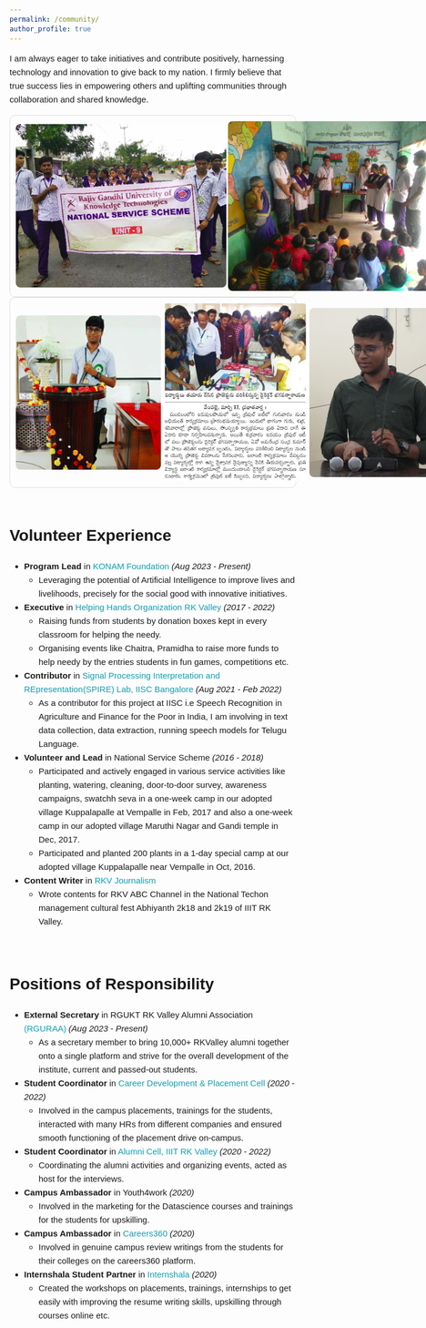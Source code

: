 ```yaml
---
permalink: /community/
author_profile: true
---
```

<div class="content-container" style="font-family: Arial, sans-serif; line-height: 1.6;">

<p style="font-size: 15px;">I am always eager to take initiatives and contribute positively, harnessing technology and innovation to give back to my nation. I firmly believe that true success lies in empowering others and uplifting communities through collaboration and shared knowledge.</p>
    
  <style>
        .talk-item {
            color: #1B1212;
            border: 1px solid #ddd;
            border-radius: 10px;
            padding: 10px;
            display: flex;
            align-items: center;
            gap: 3px;
            transition: box-shadow 0.3s ease; /* Smooth transition for shadow */
        }
    
        .talk-item:hover {
            box-shadow: 0 4px 15px rgba(0, 0, 0, 0.2); /* Shadow effect on hover */
        }
    
        .talk-image {
            width: 370px;
            height: auto;
            border-radius: 8px;
        }
        .talk-image1 {
            width: 255px;
            height: auto;
            border-radius: 8px;
        }
    </style>
   
  <div class="talk-container">
        <div class="talk-item">
            <img src="../images/g3.jpg" alt="Talk 1" class="talk-image" />
            <img src="../images/g8.png" alt="Talk 2" class="talk-image" />
        </div>
        <div class="talk-item">
          <img src="../images/g4.png" alt="Talk 1" class="talk-image1" />
          <img src="../images/g55.jpg" alt="Talk 2" class="talk-image1" />
          <img src="../images/n.JPG" alt="Talk 2" class="talk-image1" />
      </div>
    </div>
    <br>

    
<h1 id="volunteer-experience">Volunteer Experience</h1>
<ul style="font-size: 15px;">
  <li>
    <strong>Program Lead</strong> in <a href="https://konamfoundation.org/" style="color: rgb(16, 158, 176); text-decoration: none;">KONAM Foundation</a><em> (Aug 2023 - Present)</em><br>
    <ul>
      <li>Leveraging the potential of Artificial Intelligence to improve lives and livelihoods, precisely for the social good with innovative initiatives.</li>
    </ul>
  </li>
  <li>
    <strong>Executive</strong> in <a href="https://www.linkedin.com/company/helping-hands-organisation-rkvalley/posts/?feedView=all" style="color: rgb(16, 158, 176); text-decoration: none;">Helping Hands Organization RK Valley</a><em> (2017 - 2022)</em><br>
    <ul>
      <li>Raising funds from students by donation boxes kept in every classroom for helping the needy.</li>
      <li>Organising events like Chaitra, Pramidha to raise more funds to help needy by the entries students in fun games, competitions etc.</li>
    </ul>
  </li>
  <li>
    <strong>Contributor</strong> in <a href="https://respin.iisc.ac.in/students/peyala%20samarasimha%20reddy" style="color: rgb(16, 158, 176); text-decoration: none;">Signal Processing Interpretation and REpresentation(SPIRE) Lab, IISC Bangalore</a><em> (Aug 2021 - Feb 2022)</em><br>
    <ul>
      <li>As a contributor for this project at IISC i.e Speech Recognition in Agriculture and Finance for the Poor in India, I am involving in text data collection, data extraction, running speech models for Telugu Language.</li>
    </ul>
  </li>
  <li>
    <strong>Volunteer and Lead</strong> in National Service Scheme <em>(2016 - 2018)</em><br>
    <ul>
      <li>Participated and actively engaged in various service activities like planting, watering, cleaning, door-to-door survey, awareness campaigns, swatchh seva in a one-week camp in our adopted village Kuppalapalle at Vempalle in Feb, 2017 and also a one-week camp in our adopted village Maruthi Nagar and Gandi temple in Dec, 2017.</li>
      <li>Participated and planted 200 plants in a 1-day special camp at our adopted village Kuppalapalle near Vempalle in Oct, 2016.</li>
    </ul>
  </li>
  <li>
    <strong>Content Writer</strong> in <a href="https://www.youtube.com/@rkvabc1630" style="color: rgb(16, 158, 176); text-decoration: none;">RKV Journalism</a><br>
    <ul>
      <li>Wrote contents for RKV ABC Channel in the National Techon management cultural fest Abhiyanth 2k18 and 2k19 of IIIT RK Valley.</li>
    </ul>
  </li>
</ul>
<br>
<h1 id="positions-of-responsibility">Positions of Responsibility</h1>
<ul style="font-size: 15px;">
  <li>
    <strong>External Secretary</strong> in RGUKT RK Valley Alumni Association <a href="https://alumni.rguktrkv.ac.in/" style="color: rgb(16, 158, 176); text-decoration: none;">(RGURAA)</a><em> (Aug 2023 - Present)</em><br>
    <ul>
      <li>As a secretary member to bring 10,000+ RKValley alumni together onto a single platform and strive for the overall development of the institute, current and passed-out students.</li>
    </ul>
  </li>
  <li>
    <strong>Student Coordinator</strong> in <a href="https://www.linkedin.com/company/career-development-and-placement-cell-cdpc-rgukt-rk-valley" style="color: rgb(16, 158, 176); text-decoration: none;">Career Development & Placement Cell</a><em> (2020 - 2022)</em><br>
    <ul>
      <li>Involved in the campus placements, trainings for the students, interacted with many HRs from different companies and ensured smooth functioning of the placement drive on-campus.</li>
    </ul>
  </li>
  <li>
    <strong>Student Coordinator</strong> in <a href="https://www.youtube.com/@RGURAA" style="color: rgb(16, 158, 176); text-decoration: none;"> Alumni Cell, IIIT RK Valley</a><em> (2020 - 2022)</em><br>
    <ul>
      <li>Coordinating the alumni activities and organizing events, acted as host for the interviews.</li>
    </ul>
  </li>
  <li>
    <strong>Campus Ambassador</strong> in Youth4work<em> (2020)</em><br>
    <ul>
      <li>Involved in the marketing for the Datascience courses and trainings for the students for upskilling.</li>
    </ul>
  </li>
  <li>
    <strong>Campus Ambassador</strong> in <a href="https://www.careers360.com/" style="color: rgb(16, 158, 176); text-decoration: none;">Careers360</a><em> (2020)</em><br>
    <ul>
      <li>Involved in genuine campus review writings from the students for their colleges on the careers360 platform.</li>
    </ul>
  </li>
  <li>
    <strong>Internshala Student Partner</strong> in <a href="https://internshala.com/" style="color: rgb(16, 158, 176); text-decoration: none;">Internshala</a><em> (2020)</em><br>
    <ul>
      <li>Created the workshops on placements, trainings, internships to get easily with improving the resume writing skills, upskilling through courses online etc.</li>
    </ul>
  </li>
</ul>
